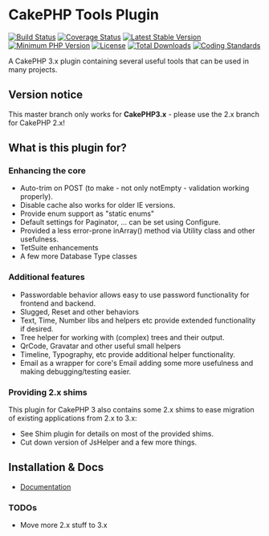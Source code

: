 # CakePHP Tools Plugin
[![Build Status](https://api.travis-ci.org/dereuromark/cakephp-tools.svg?branch=master)](https://travis-ci.org/dereuromark/cakephp-tools)
[![Coverage Status](https://img.shields.io/codecov/c/github/dereuromark/cakephp-tools/master.svg)](https://codecov.io/github/dereuromark/cakephp-tools?branch=master)
[![Latest Stable Version](https://poser.pugx.org/dereuromark/cakephp-tools/v/stable.svg)](https://packagist.org/packages/dereuromark/cakephp-tools)
[![Minimum PHP Version](http://img.shields.io/badge/php-%3E%3D%205.5-8892BF.svg)](https://php.net/)
[![License](https://poser.pugx.org/dereuromark/cakephp-tools/license.svg)](https://packagist.org/packages/dereuromark/cakephp-tools)
[![Total Downloads](https://poser.pugx.org/dereuromark/cakephp-tools/d/total.svg)](https://packagist.org/packages/dereuromark/cakephp-tools)
[![Coding Standards](https://img.shields.io/badge/cs-PSR--2--R-yellow.svg)](https://github.com/php-fig-rectified/fig-rectified-standards)

A CakePHP 3.x plugin containing several useful tools that can be used in many projects.

## Version notice

This master branch only works for **CakePHP3.x** - please use the 2.x branch for CakePHP 2.x!

## What is this plugin for?

### Enhancing the core
- Auto-trim on POST (to make - not only notEmpty - validation working properly).
- Disable cache also works for older IE versions.
- Provide enum support as "static enums"
- Default settings for Paginator, ... can be set using Configure.
- Provided a less error-prone inArray() method via Utility class and other usefulness.
- TetSuite enhancements
- A few more Database Type classes
 
### Additional features
- Passwordable behavior allows easy to use password functionality for frontend and backend.
- Slugged, Reset and other behaviors
- Text, Time, Number libs and helpers etc provide extended functionality if desired.
- Tree helper for working with (complex) trees and their output.
- QrCode, Gravatar and other useful small helpers
- Timeline, Typography, etc provide additional helper functionality.
- Email as a wrapper for core's Email adding some more usefulness and making debugging/testing easier.

### Providing 2.x shims
This plugin for CakePHP 3 also contains some 2.x shims to ease migration of existing applications from 2.x to 3.x:
- See Shim plugin for details on most of the provided shims.
- Cut down version of JsHelper and a few more things.

## Installation & Docs

- [Documentation](docs/README.md)

### TODOs

* Move more 2.x stuff to 3.x
